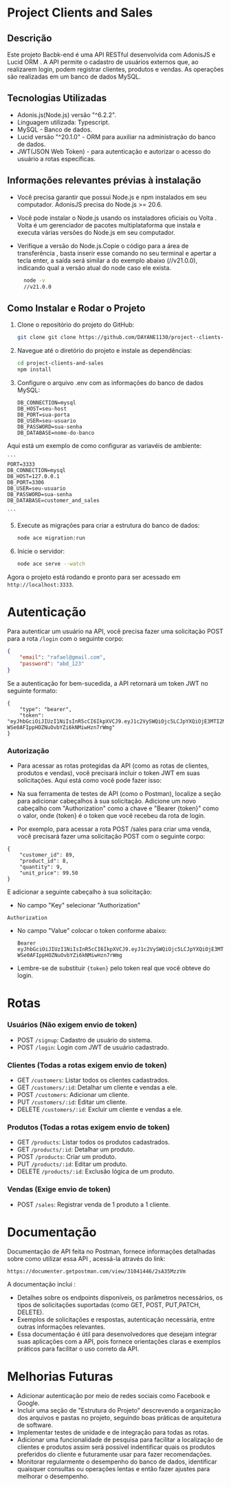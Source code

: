 
# Project Clients and Sales

## Descrição

Este projeto Bacbk-end é uma API RESTful desenvolvida com AdonisJS e Lucid ORM . A API permite o cadastro de usuários externos que, ao realizarem login, podem 
registrar clientes, produtos e vendas. As operações são realizadas em um banco de dados MySQL.

## Tecnologias Utilizadas 
* Adonis.js(Node.js) versão "^6.2.2".
* Linguagem utilizada: Typescript.
* MySQL - Banco de dados.
* Lucid versão "^20.1.0" - ORM  para auxiliar na administração do banco de dados.
* JWT(JSON Web Token) -  para autenticação e autorizar o acesso do usuário a rotas específicas.

## Informações relevantes  prévias à instalação

* Você precisa  garantir que possui Node.js e npm instalados em seu computador. AdonisJS precisa do Node.js >= 20.6.

* Você pode instalar o Node.js usando os instaladores oficiais ou Volta . Volta é um gerenciador de pacotes multiplataforma que instala e executa várias versões do Node.js em seu computador.

* Verifique a versão do Node.js.Copie o código para a área de transferência , basta inserir esse comando no seu terminal e apertar a tecla enter, a saída será similar a do exemplo abaixo (//v21.0.0), indicando qual a versão atual do node caso ele exista.

    ```bash
      node -v
      //v21.0.0
    ```

## Como Instalar e Rodar o Projeto

1. Clone o repositório do projeto do GitHub:
    ```bash
    git clone git clone https://github.com/DAYANE1130/project--clients-and-sales.git
    ```
2. Navegue até o diretório do projeto e instale as dependências:
    ```bash
    cd project-clients-and-sales
    npm install
    ```
3. Configure o arquivo .env com as informações do banco de dados MySQL:

     ```
    DB_CONNECTION=mysql
    DB_HOST=seu-host
    DB_PORT=sua-porta
    DB_USER=seu-usuario
    DB_PASSWORD=sua-senha
    DB_DATABASE=nome-do-banco
     
    ```
Aqui está um exemplo de como configurar as variavéis de ambiente:     

    ```
    PORT=3333
    DB_CONNECTION=mysql
    DB_HOST=127.0.0.1
    DB_PORT=3306
    DB_USER=seu-usuario
    DB_PASSWORD=sua-senha
    DB_DATABASE=customer_and_sales
    
    ```
    
5. Execute as migrações para criar a estrutura do banco de dados:
   
    ```bash
    node ace migration:run
    ```
7. Inicie o servidor:
   
    ```bash
    node ace serve --watch
    ```
Agora o projeto está rodando e pronto para ser acessado em `http://localhost:3333`.


# Autenticação

Para autenticar um usuário na API, você precisa fazer uma solicitação POST para a rota `/login` com o seguinte corpo:

```json
{
    "email": "rafael@gmail.com",
    "password": "abd_123"
}
```
Se a autenticação for bem-sucedida, a API retornará um token JWT no seguinte formato:

```
{
    "type": "bearer",
    "token": "eyJhbGciOiJIUzI1NiIsInR5cCI6IkpXVCJ9.eyJ1c2VySWQiOjc5LCJpYXQiOjE3MTI2MTQ1MTF9.SqXgJPZx-WSe0AFIppHOZNuOvbYZi6kNMiwHzn7rWmg"
}
```

### Autorização

* Para acessar as rotas protegidas da API (como as rotas de clientes, produtos e vendas), você precisará incluir o token JWT em suas solicitações. Aqui está como você pode fazer isso:

* Na sua ferramenta de testes de API (como o Postman), localize a seção para adicionar cabeçalhos à sua solicitação.
Adicione um novo cabeçalho com "Authorization" como a chave e "Bearer {token}" como o valor, onde {token} é o token que você recebeu da rota de login.

* Por exemplo, para acessar a rota POST /sales para criar uma venda, você precisará fazer uma solicitação POST com o seguinte corpo:

```
{
    "customer_id": 89,
    "product_id": 8,
    "quantity": 9,
    "unit_price": 99.50
}
```
E adicionar a seguinte cabeçalho à sua solicitação:

* No campo "Key" selecionar "Authorization" 
```
Authorization
```
* No campo "Value" colocar o token conforme abaixo:
  
  ```
  Bearer eyJhbGciOiJIUzI1NiIsInR5cCI6IkpXVCJ9.eyJ1c2VySWQiOjc5LCJpYXQiOjE3MTI6MTQ1MTF9.SqXgJPZx-WSe0AFIppHOZNuOvbYZi6kNMiwHzn7rWmg
  ``` 
* Lembre-se de substituir `{token}` pelo token real que você obteve do login.



# Rotas

### Usuários (Não exigem envio de token)

- POST `/signup`: Cadastro de usuário do sistema. 
- POST `/login`: Login com JWT de usuário cadastrado.

### Clientes (Todas a rotas exigem envio de token)

- GET `/customers`: Listar todos os clientes cadastrados.
- GET `/customers/:id`: Detalhar um cliente e vendas a ele.
- POST `/customers`: Adicionar um cliente.
- PUT `/customers/:id`: Editar um cliente.
- DELETE `/customers/:id`: Excluir um cliente e vendas a ele.

### Produtos (Todas a rotas exigem envio de token)

- GET `/products`: Listar todos os produtos cadastrados.
- GET `/products/:id`: Detalhar um produto.
- POST `/products`: Criar um produto.
- PUT `/products/:id`: Editar um produto.
- DELETE `/products/:id`: Exclusão lógica de um produto.

### Vendas (Exige envio de token)

- POST `/sales`: Registrar venda de 1 produto a 1 cliente.



# Documentação

Documentação de API feita no Postman, fornece informações detalhadas sobre como utilizar essa API , acessá-la  através do link: 
```
https://documenter.getpostman.com/view/31041446/2sA35MzzVm
```


A documentação inclui :

* Detalhes sobre os endpoints disponíveis, os parâmetros necessários, os tipos de solicitações suportadas (como GET, POST, PUT,PATCH, DELETE).
* Exemplos de solicitações e respostas, autenticação necessária, entre outras informações relevantes.
* Essa documentação é útil para desenvolvedores que desejam integrar suas aplicações com a API, pois fornece orientações claras e exemplos práticos para facilitar o uso correto da API.


# Melhorias Futuras

- Adicionar autenticação por meio de redes sociais como Facebook e Google.
- Incluir uma seção de "Estrutura do Projeto" descrevendo a organização dos arquivos e pastas no projeto, seguindo boas práticas de arquitetura de software.
- Implementar testes de unidade e de integração para todas as rotas.
- Adicionar uma funcionalidade de pesquisa para facilitar a localização de clientes e produtos assim será possivel indentificar quais os produtos preferidos do cliente e futuramente  usar para fazer recomendações.
- Monitorar regularmente o desempenho do banco de dados, identificar quaisquer consultas ou operações lentas e então fazer ajustes para melhorar o desempenho.
